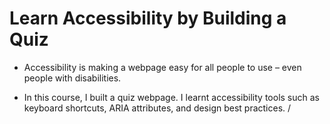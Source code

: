 # Learn Accessibility by Building a Quiz

* Accessibility is making a webpage easy for all people to use – even people with disabilities.

* In this course, I built a quiz webpage. I learnt accessibility tools such as keyboard shortcuts, ARIA attributes, and design best practices.
/
